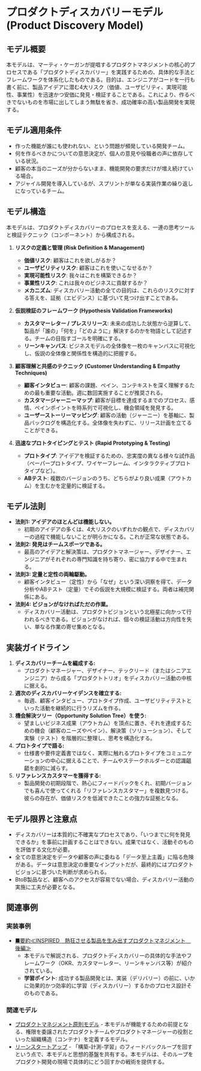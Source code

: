 # プロダクトディスカバリーモデル (Product Discovery Model)

## モデル概要
本モデルは、マーティ・ケーガンが提唱するプロダクトマネジメントの核心的プロセスである「プロダクトディスカバリー」を実践するための、具体的な手法とフレームワークを体系化したものである。目的は、エンジニアがコードを一行も書く前に、製品アイデアに潜む4大リスク（価値、ユーザビリティ、実現可能性、事業性）を迅速かつ安価に発見・検証することである。これにより、作るべきでないものを市場に出してしまう無駄を省き、成功確率の高い製品開発を実現する。

## モデル適用条件
- 作った機能が誰にも使われない、という問題が頻発している開発チーム。
- 何を作るべきかについての意思決定が、個人の意見や役職者の声に依存している状況。
- 顧客の本当のニーズが分からないまま、機能開発の要求だけが増え続けている場合。
- アジャイル開発を導入しているが、スプリントが単なる実装作業の繰り返しになっているチーム。

## モデル構造
本モデルは、プロダクトディスカバリーのプロセスを支える、一連の思考ツールと検証テクニック（コンポーネント）から構成される。

1.  **リスクの定義と管理 (Risk Definition & Management)**
    -   **価値リスク**: 顧客はこれを欲しがるか？
    -   **ユーザビリティリスク**: 顧客はこれを使いこなせるか？
    -   **実現可能性リスク**: 我々はこれを構築できるか？
    -   **事業性リスク**: これは我々のビジネスに貢献するか？
    -   **メカニズム**: ディスカバリー活動の全ての目的は、これらのリスクに対する答えを、証拠（エビデンス）に基づいて見つけ出すことである。

2.  **仮説検証のフレームワーク (Hypothesis Validation Frameworks)**
    -   **カスタマーレター / プレスリリース**: 未来の成功した状態から逆算して、製品が「誰の」「何を」「どのように」解決するのかを物語として記述する。チームの目指すゴールを明確にする。
    -   **リーンキャンバス**: ビジネスモデルの全体像を一枚のキャンバスに可視化し、仮説の全体像と関係性を構造的に把握する。

3.  **顧客理解と共感のテクニック (Customer Understanding & Empathy Techniques)**
    -   **顧客インタビュー**: 顧客の課題、ペイン、コンテキストを深く理解するための最も重要な活動。週に数回実施することが推奨される。
    -   **カスタマージャーニーマップ**: 顧客が目標を達成するまでのプロセス、感情、ペインポイントを時系列で可視化し、機会領域を発見する。
    -   **ユーザーストーリーマッピング**: 顧客の活動（ジャーニー）を基軸に、製品バックログを構造化する。全体像を失わずに、リリース計画を立てることができる。

4.  **迅速なプロトタイピングとテスト (Rapid Prototyping & Testing)**
    -   **プロトタイプ**: アイデアを検証するための、忠実度の異なる様々な試作品（ペーパープロトタイプ、ワイヤーフレーム、インタラクティブプロトタイプなど）。
    -   **ABテスト**: 複数のバージョンのうち、どちらがより良い成果（アウトカム）を生むかを定量的に検証する。

## モデル法則
- **法則1: アイデアのほとんどは機能しない。**
  -   初期のアイデアの多くは、4大リスクのいずれかの観点で、ディスカバリーの過程で機能しないことが明らかになる。これが正常な状態である。
- **法則2: 発見はチームスポーツである。**
  -   最高のアイデアと解決策は、プロダクトマネージャー、デザイナー、エンジニアがそれぞれの専門知識を持ち寄り、密に協力する中で生まれる。
- **法則3: 定量と定性の両輪駆動。**
  -   顧客インタビュー（定性）から「なぜ」という深い洞察を得て、データ分析やABテスト（定量）でその仮説を大規模に検証する。両者は補完関係にある。
- **法則4: ビジョンがなければただの作業。**
  -   ディスカバリー活動は、プロダクトビジョンという北極星に向かって行われるべきである。ビジョンがなければ、個々の検証活動は方向性を失い、単なる作業の寄せ集めとなる。

## 実装ガイドライン
1.  **ディスカバリーチームを編成する:**
    -   プロダクトマネージャー、デザイナー、テックリード（またはシニアエンジニア）から成る「プロダクトトリオ」をディスカバリー活動の中核に据える。
2.  **週次のディスカバリーケイデンスを確立する:**
    -   毎週、顧客インタビュー、プロトタイプ作成、ユーザビリティテストといった活動を継続的に行うリズムを作る。
3.  **機会解決ツリー（Opportunity Solution Tree）を使う:**
    -   望ましいビジネス成果（アウトカム）を頂点に置き、それを達成するための機会（顧客のニーズやペイン）、解決策（ソリューション）、そして実験（テスト）を階層的に整理し、思考を構造化する。
4.  **プロトタイプで語る:**
    -   仕様書や要件定義書ではなく、実際に触れるプロトタイプをコミュニケーションの中心に据えることで、チームやステークホルダーとの認識齟齬を劇的に減らす。
5.  **リファレンスカスタマーを獲得する:**
    -   製品開発の初期段階で、熱心にフィードバックをくれ、初期バージョンでも喜んで使ってくれる「リファレンスカスタマー」を複数見つける。彼らの存在が、価値リスクを低減できたことの強力な証拠となる。

## モデル限界と注意点
- ディスカバリーは本質的に不確実なプロセスであり、「いつまでに何を発見できるか」を事前に計画することはできない。成果ではなく、活動そのものを評価する文化が必要。
- 全ての意思決定をデータや顧客の声に委ねる「データ至上主義」に陥る危険がある。データは意思決定の重要なインプットだが、最終的にはプロダクトビジョンに基づいた判断が求められる。
- BtoB製品など、顧客へのアクセスが容易でない場合、ディスカバリー活動の実施に工夫が必要となる。

## 関連事例

### 実装事例
- [■要約≪INSPIRED　熱狂させる製品を生み出すプロダクトマネジメント　後編≫](https://ty25148248.hatenablog.com/entry/2023/12/02/174306)
  -   本モデルで解説される、プロダクトディスカバリーの具体的な手法やフレームワーク（OKR、カスタマーレター、リーンキャンバス等）が紹介されている。
  -   **学習ポイント**: 成功する製品開発とは、実装（デリバリー）の前に、いかに効果的かつ効率的に学習（ディスカバリー）するかのプロセス設計そのものである。

### 関連モデル
- [プロダクトマネジメント原則モデル](../../02_Container/ProductManager/プロダクトマネジメント原則モデル.md) - 本モデルが機能するための前提となる、権限を委譲されたプロダクトチームやプロダクトマネージャーの役割といった組織構造（コンテナ）を定義するモデル。
- [リーンスタートアップ](https://theleanstartup.com/) - 「構築-計測-学習」のフィードバックループを回すという点で、本モデルと思想的基盤を共有する。本モデルは、そのループをプロダクト開発の現場で具体的にどう回すかの戦術を提供する。
